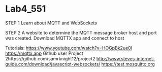 # Lab4_551
STEP 1
Learn about MQTT and WebSockets

STEP 2
A website to determine the MQTT message broker host and port was created. Download MQTTX app and connect to host


Tutorials:
https://www.youtube.com/watch?v=HOGpBk2ue0I
https://mqttx.app
Github user Project 2https://github.com/samrknight12/project2
http://www.steves-internet-guide.com/download/javascript-websockets/
https://test.mosquitto.org
